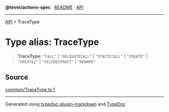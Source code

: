 **@tevm/actions-spec** ∙ [README](../README.md) ∙ [API](../API.md)

***

[API](../API.md) > TraceType

# Type alias: TraceType

> **TraceType**: `"CALL"` \| `"DELEGATECALL"` \| `"STATICCALL"` \| `"CREATE"` \| `"CREATE2"` \| `"SELFDESTRUCT"` \| `"REWARD"`

## Source

[common/TraceType.ts:1](https://github.com/evmts/tevm-monorepo/blob/main/core/actions-spec/src/common/TraceType.ts#L1)

***
Generated using [typedoc-plugin-markdown](https://www.npmjs.com/package/typedoc-plugin-markdown) and [TypeDoc](https://typedoc.org/)
